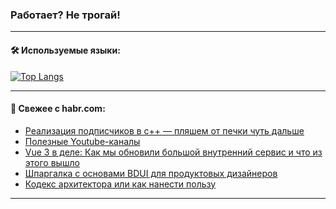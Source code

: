 ### Работает? Не трогай!

---
<!--
#### 🛠️ Technical stack:

![Java](https://img.shields.io/badge/Java-informational?logo=Oracle&style=flat&logoColor=white&color=FF4500)
![Kotlin](https://img.shields.io/badge/Kotlin-informational?logo=Kotlin&style=flat&logoColor=white&color=774D97)
![TS](https://img.shields.io/badge/TypeScript-informational?logo=typeScript&style=flat&logoColor=black&color=017acc)
![Python](https://img.shields.io/badge/Python-informational?logo=Python&style=flat&logoColor=black&color=ffdd54) <br>
![Spring](https://img.shields.io/badge/Spring-informational?logo=Spring&style=flat&logoColor=white&color=6DB33F) 
![SpringBoot](https://img.shields.io/badge/SpringBoot-informational?logo=SpringBoot&style=flat&logoColor=white&color=6DB33F)
![Nest](https://img.shields.io/badge/NestJS-informational?logo=NestJS&style=flat&logoColor=white&color=E0234E) 
![NodeJS](https://img.shields.io/badge/NodeJS-informational?logo=node.js&style=flat&logoColor=white&color=70A760)<br>
![PostgreSQL](https://img.shields.io/badge/PostgreSQL-informational?logo=PostgreSQL&style=flat&logoColor=white&color=DAA520)
![MongoDB](https://img.shields.io/badge/MongoDB-informational?logo=MongoDB&style=flat&logoColor=white&color=870000)
![Apache](https://img.shields.io/badge/Apache-informational?logo=apache&style=flat&logoColor=white&color=f74e28)

___ 
-->

#### 🛠️ Используемые языки:

[![Top Langs](https://github-readme-stats-u2qms2cxw-advtsettinggmailcoms-projects.vercel.app/api/top-langs/?username=zloylis&langs_count=10&hide_title=true&title_color=e6edf3&size_weight=0.5&count_weight=0.5&layout=compact&hide_progress=true&hide_border=true&theme=dracula)](https://github.com/zloylis)

<!---


####  :octocat:&nbsp;&nbsp; Статистика:

![GitHub stats](https://github-readme-stats-u2qms2cxw-advtsettinggmailcoms-projects.vercel.app/api?username=zloylis&show_icons=true&hide_border=true&theme=dracula&title_color=e6edf3&include_all_commits=true&count_private=true&hide_rank=false&hide_title=true&rank_icon=github)
-->
---

#### 💬 Свежее с habr.com:

<!-- BLOG-POST-LIST:START -->
- [Реализация подписчиков в c++ — пляшем от печки чуть дальше](https://habr.com/ru/articles/843490/?utm_source=habrahabr&utm_medium=rss&utm_campaign=843490)
- [Полезные Youtube-каналы](https://habr.com/ru/articles/844818/?utm_source=habrahabr&utm_medium=rss&utm_campaign=844818)
- [Vue 3 в деле: Как мы обновили большой внутренний сервис и что из этого вышло](https://habr.com/ru/companies/ozontech/articles/844074/?utm_source=habrahabr&utm_medium=rss&utm_campaign=844074)
- [Шпаргалка с основами BDUI для продуктовых дизайнеров](https://habr.com/ru/companies/alfa/articles/844606/?utm_source=habrahabr&utm_medium=rss&utm_campaign=844606)
- [Кодекс архитектора или как нанести пользу](https://habr.com/ru/companies/vtb/articles/843808/?utm_source=habrahabr&utm_medium=rss&utm_campaign=843808)
<!-- BLOG-POST-LIST:END -->

---
